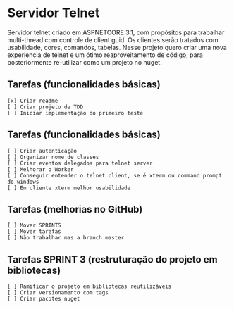 ﻿# Servidor Telnet

Servidor telnet criado em ASPNETCORE 3.1, com propósitos para trabalhar multi-thread com controle de client guid. Os 
clientes serão tratados com usabilidade, cores, comandos, tabelas.
Nesse projeto quero criar uma nova experiencia de telnet e um ótimo reaproveitamento de código, para posteriormente
re-utilizar como um projeto no nuget.

## Tarefas (funcionalidades básicas)
    [x] Criar readme
    [ ] Criar projeto de TDD
    [ ] Iniciar implementação do primeiro teste

## Tarefas (funcionalidades básicas)
    [ ] Criar autenticação
    [ ] Organizar nome de classes
    [ ] Criar eventos delegados para telnet server
    [ ] Melhorar o Worker
    [ ] Conseguir entender o telnet client, se é xterm ou command prompt do windows
    [ ] Em cliente xterm melhor usabilidade
    
##  Tarefas (melhorias no GitHub)
    [ ] Mover SPRINTS
    [ ] Mover tarefas
    [ ] Não trabalhar mas a branch master

## Tarefas SPRINT 3 (restruturação do projeto em bibliotecas)
    [ ] Ramificar o projeto em bibliotecas reutilizáveis
    [ ] Criar versionamento com tags
    [ ] Criar pacotes nuget